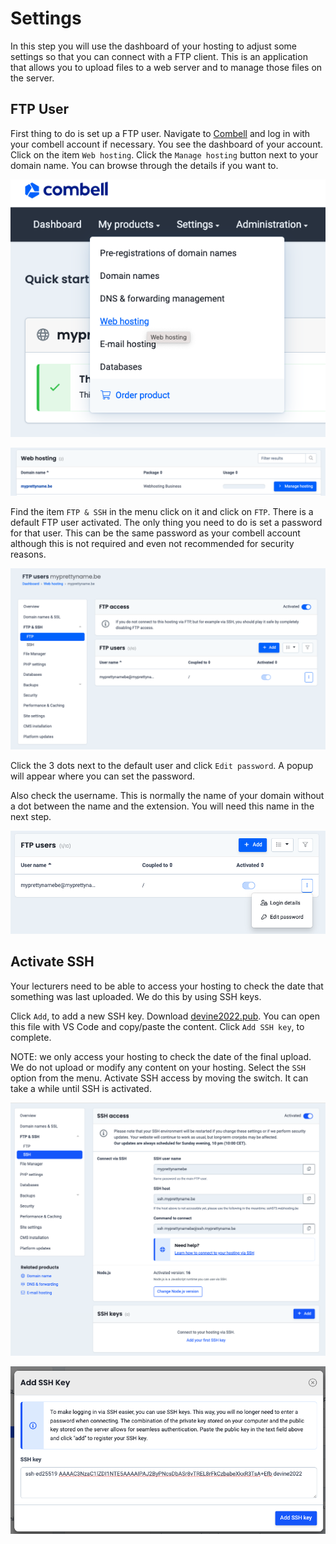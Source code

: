 # Settings

In this step you will use the dashboard of your hosting to adjust some settings so that you can connect with a FTP client. This is an application that allows you to upload files to a web server and to manage those files on the server.

## FTP User

First thing to do is set up a FTP user. Navigate to [Combell](https://my.combell.com/en/home) and log in with your combell account if necessary. You see the dashboard of your account. Click on the item `Web hosting`. Click the `Manage hosting` button next to your domain name. You can browse through the details if you want to.

![Combell Webhosting](/img/combell/webhosting.png)

![Combell Webhosting](/img/combell/managehosting.png)

Find the item `FTP & SSH` in the menu click on it and click on `FTP`. There is a default FTP user activated. The only thing you need to do is set a password for that user. This can be the same password as your combell account although this is not required and even not recommended for security reasons.

![Combell FTP](/img/combell/ftp.png)

Click the 3 dots next to the default user and click `Edit password`. A popup will appear where you can set the password. 

Also check the username. This is normally the name of your domain without a dot between the name and the extension. You will need this name in the next step.

![Combell FTP](/img/combell/ftppassword.png)



## Activate SSH
Your lecturers need to be able to access your hosting to check the date that something was last uploaded. We do this by using SSH keys.

Click `Add`, to add a new SSH key. Download [devine2022.pub](https://leho-howest.instructure.com/courses/15779/files/2830313?module_item_id=583445). You can open this file with VS Code and copy/paste the content. Click `Add SSH key`, to complete.

NOTE: we only access your hosting to check the date of the final upload. We do not upload or modify any content on your hosting. Select the `SSH` option from the menu. Activate SSH access by moving the switch. It can take a while until SSH is activated. 

![Combell SSH](/img/combell/ssh.png)

![Combell Add SSH key](/img/combell/addssh.png)

